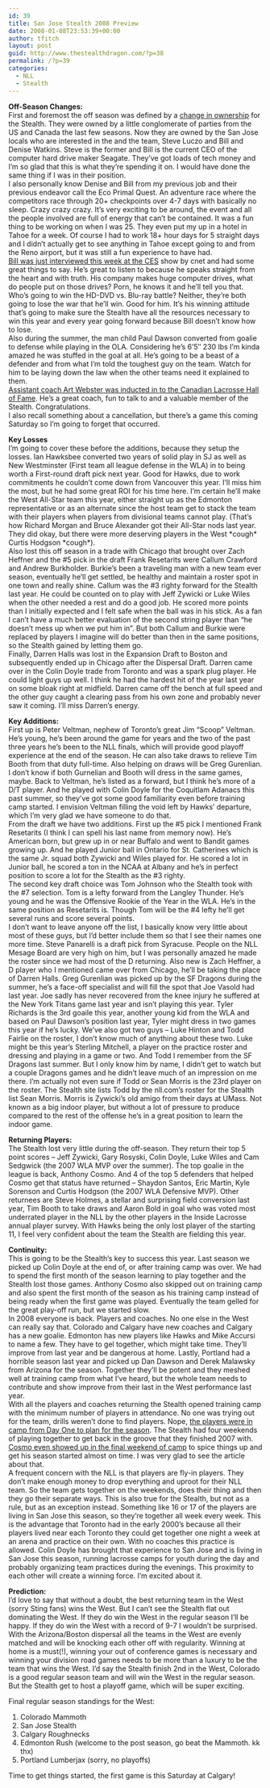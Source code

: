 ```yaml
---
id: 39
title: San Jose Stealth 2008 Preview
date: 2008-01-08T23:53:39+00:00
author: tfitch
layout: post
guid: http://www.thestealthdragon.com/?p=38
permalink: /?p=39
categories:
  - NLL
  - Stealth
---
```

**Off-Season Changes:**  
First and foremost the off season was defined by a [change in ownership](http://www.sjstealth.com/news/News.asp?story_id=499) for the Stealth. They were owned by a little conglomerate of parties from the US and Canada the last few seasons. Now they are owned by the San Jose locals who are interested in the and the team, Steve Luczo and Bill and Denise Watkins. Steve is the former and Bill is the current CEO of the computer hard drive maker Seagate. They&#8217;ve got loads of tech money and I&#8217;m so glad that this is what they&#8217;re spending it on. I would have done the same thing if I was in their position.  
I also personally know Denise and Bill from my previous job and their previous endeavor call the Eco Primal Quest. An adventure race where the competitors race through 20+ checkpoints over 4-7 days with basically no sleep. Crazy crazy crazy. It&#8217;s very exciting to be around, the event and all the people involved are full of energy that can&#8217;t be contained. It was a fun thing to be working on when I was 25. They even put my up in a hotel in Tahoe for a week. Of course I had to work 18+ hour days for 5 straight days and I didn&#8217;t actually get to see anything in Tahoe except going to and from the Reno airport, but it was still a fun experience to have had.  
[Bill was just interviewed this week at the CES](http://ces.cnet.com/8301-13855_1-9845372-67.html?part=rss&subj=news&tag=2547-1_3-0-5) show by cnet and had some great things to say. He&#8217;s great to listen to because he speaks straight from the heart and with truth. His company makes huge computer drives, what do people put on those drives? Porn, he knows it and he&#8217;ll tell you that. Who&#8217;s going to win the HD-DVD vs. Blu-ray battle? Neither, they&#8217;re both going to lose the war that he&#8217;ll win. Good for him. It&#8217;s his winning attitude that&#8217;s going to make sure the Stealth have all the resources necessary to win this year and every year going forward because Bill doesn&#8217;t know how to lose.  
Also during the summer, the man child Paul Dawson converted from goalie to defense while playing in the OLA. Considering he&#8217;s 6&#8217;5&#8243; 230 lbs I&#8217;m kinda amazed he was stuffed in the goal at all. He&#8217;s going to be a beast of a defender and from what I&#8217;m told the toughest guy on the team. Watch for him to be laying down the law when the other teams need it explained to them.  
[Assistant coach Art Webster was inducted in to the Canadian Lacrosse Hall of Fame](http://www.sjstealth.com/news/News.asp?story_id=510). He&#8217;s a great coach, fun to talk to and a valuable member of the Stealth. Congratulations.  
I also recall something about a cancellation, but there&#8217;s a game this coming Saturday so I&#8217;m going to forget that occurred.

**Key Losses**  
I&#8217;m going to cover these before the additions, because they setup the losses. Ian Hawksbee converted two years of solid play in SJ as well as New Westminster (First team all league defense in the WLA) in to being worth a First-round draft pick next year. Good for Hawks, due to work commitments he couldn&#8217;t come down from Vancouver this year. I&#8217;ll miss him the most, but he had some great ROI for his time here. I&#8217;m certain he&#8217;ll make the West All-Star team this year, either straight up as the Edmonton representative or as an alternate since the host team get to stack the team with their players when players from divisional teams cannot play. (That&#8217;s how Richard Morgan and Bruce Alexander got their All-Star nods last year. They did okay, but there were more deserving players in the West \*cough\* Curtis Hodgson \*cough\*).  
Also lost this off season in a trade with Chicago that brought over Zach Heffner and the #5 pick in the draft Frank Resetarits were Callum Crawford and Andrew Burkholder. Burkie&#8217;s been a traveling man with a new team ever season, eventually he&#8217;ll get settled, be healthy and maintain a roster spot in one town and really shine. Callum was the #3 righty forward for the Stealth last year. He could be counted on to play with Jeff Zywicki or Luke Wiles when the other needed a rest and do a good job. He scored more points than I initially expected and I felt safe when the ball was in his stick. As a fan I can&#8217;t have a much better evaluation of the second string player than &#8220;he doesn&#8217;t mess up when we put him in&#8221;. But both Callum and Burkie were replaced by players I imagine will do better than then in the same positions, so the Stealth gained by letting them go.  
Finally, Darren Halls was lost in the Expansion Draft to Boston and subsequently ended up in Chicago after the Dispersal Draft. Darren came over in the Colin Doyle trade from Toronto and was a spark plug player. He could light guys up well. I think he had the hardest hit of the year last year on some bloak right at midfield. Darren came off the bench at full speed and the other guy caught a clearing pass from his own zone and probably never saw it coming. I&#8217;ll miss Darren&#8217;s energy.

**Key Additions:**  
First up is Peter Veltman, nephew of Toronto&#8217;s great Jim &#8220;Scoop&#8221; Veltman. He&#8217;s young, he&#8217;s been around the game for years and the two of the past three years he&#8217;s been to the NLL finals, which will provide good playoff experience at the end of the season. He can also take draws to relieve Tim Booth from that duty full-time. Also helping on draws will be Greg Gurenlian. I don&#8217;t know if both Gurnelian and Booth will dress in the same games, maybe. Back to Veltman, he&#8217;s listed as a forward, but I think he&#8217;s more of a D/T player. And he played with Colin Doyle for the Coquitlam Adanacs this past summer, so they&#8217;ve got some good familiarity even before training camp started. I envision Veltman filling the void left by Hawks&#8217; departure, which I&#8217;m very glad we have someone to do that.  
From the draft we have two additions. First up the #5 pick I mentioned Frank Resetarits (I think I can spell his last name from memory now). He&#8217;s American born, but grew up in or near Buffalo and went to Bandit games growing up. And he played Junior ball in Ontario for St. Catherines which is the same Jr. squad both Zywicki and Wiles played for. He scored a lot in Junior ball, he scored a ton in the NCAA at Albany and he&#8217;s in perfect position to score a lot for the Stealth as the #3 righty.  
The second key draft choice was Tom Johnson who the Stealth took with the #7 selection. Tom is a lefty forward from the Langley Thunder. He&#8217;s young and he was the Offensive Rookie of the Year in the WLA. He&#8217;s in the same position as Resetarits is. Though Tom will be the #4 lefty he&#8217;ll get several runs and score several points.  
I don&#8217;t want to leave anyone off the list, I basically know very little about most of these guys, but I&#8217;d better include them so that I see their names one more time. Steve Panarelli is a draft pick from Syracuse. People on the NLL Mesage Board are very high on him, but I was personally amazed he made the roster since we had most of the D returning. Also new is Zach Heffner, a D player who I mentioned came over from Chicago, he&#8217;ll be taking the place of Darren Halls. Greg Gurenlian was picked up by the SF Dragons during the summer, he&#8217;s a face-off specialist and will fill the spot that Joe Vasold had last year. Joe sadly has never recovered from the knee injury he suffered at the New York Titans game last year and isn&#8217;t playing this year. Tyler Richards is the 3rd goaile this year, another young kid from the WLA and based on Paul Dawson&#8217;s position last year, Tyler might dress in two games this year if he&#8217;s lucky. We&#8217;ve also got two guys &#8211; Luke Hinton and Todd Fairlie on the roster, I don&#8217;t know much of anything about these two. Luke might be this year&#8217;s Sterling Mitchell, a player on the practice roster and dressing and playing in a game or two. And Todd I remember from the SF Dragons last summer. But I only know him by name, I didn&#8217;t get to watch but a couple Dragons games and he didn&#8217;t leave much of an impression on me there. I&#8217;m actually not even sure if Todd or Sean Morris is the 23rd player on the roster. The Stealth site lists Todd by the nll.com&#8217;s roster for the Stealth list Sean Morris. Morris is Zywicki&#8217;s old amigo from their days at UMass. Not known as a big indoor player, but without a lot of pressure to produce compared to the rest of the offense he&#8217;s in a great position to learn the indoor game.

**Returning Players:**  
The Stealth lost very little during the off-season. They return their top 5 point scores &#8211; Jeff Zywicki, Gary Rosyski, Colin Doyle, Luke Wiles and Cam Sedgwick (the 2007 WLA MVP over the summer). The top goalie in the league is back, Anthony Cosmo. And 4 of the top 5 defenders that helped Cosmo get that status have returned &#8211; Shaydon Santos, Eric Martin, Kyle Sorenson and Curtis Hodgson (the 2007 WLA Defensive MVP). Other returnees are Steve Holmes, a stellar and surprising field conversion last year, Tim Booth to take draws and Aaron Bold in goal who was voted most underrated player in the NLL by the other players in the Inside Lacrosse annual player survey. With Hawks being the only lost player of the starting 11, I feel very confident about the team the Stealth are fielding this year.

**Continuity:**  
This is going to be the Stealth&#8217;s key to success this year. Last season we picked up Colin Doyle at the end of, or after training camp was over. We had to spend the first month of the season learning to play together and the Stealth lost those games. Anthony Cosmo also skipped out on training camp and also spent the first month of the season as his training camp instead of being ready when the first game was played. Eventually the team gelled for the great play-off run, but we started slow.  
In 2008 everyone is back. Players and coaches. No one else in the West can really say that. Colorado and Calgary have new coaches and Calgary has a new goalie. Edmonton has new players like Hawks and Mike Accursi to name a few. They have to gel together, which might take time. They&#8217;ll improve from last year and be dangerous at home. Lastly, Portland had a horrible season last year and picked up Dan Dawson and Derek Malawsky from Arizona for the season. Together they&#8217;ll be potent and they meshed well at training camp from what I&#8217;ve heard, but the whole team needs to contribute and show improve from their last in the West performance last year.  
With all the players and coaches returning the Stealth opened training camp with the minimum number of players in attendance. No one was trying out for the team, drills weren&#8217;t done to find players. Nope, [the players were in camp from Day One to plan for the season](http://www.sjstealth.com/news/News.asp?story_id=520). The Stealth had four weekends of playing together to get back in the groove that they finished 2007 with. [Cosmo even showed up in the final weekend of camp](http://www.sjstealth.com/news/News.asp?story_id=524) to spice things up and get his season started almost on time. I was very glad to see the article about that.  
A frequent concern with the NLL is that players are fly-in players. They don&#8217;t make enough money to drop everything and uproot for their NLL team. So the team gets together on the weekends, does their thing and then they go their separate ways. This is also true for the Stealth, but not as a rule, but as an exception instead. Something like 16 or 17 of the players are living in San Jose this season, so they&#8217;re together all week every week. This is the advantage that Toronto had in the early 2000&#8217;s because all their players lived near each Toronto they could get together one night a week at an arena and practice on their own. With no coaches this practice is allowed. Colin Doyle has brought that experience to San Jose and is living in San Jose this season, running lacrosse camps for youth during the day and probably organizing team practices during the evenings. This proximity to each other will create a winning force. I&#8217;m excited about it.

**Prediction:**  
I&#8217;d love to say that without a doubt, the best returning team in the West (sorry Sting fans) wins the West. But I can&#8217;t see the Stealth flat out dominating the West. If they do win the West in the regular season I&#8217;ll be happy. If they do win the West with a record of 9-7 I wouldn&#8217;t be surprised. With the Arizona/Boston dispersal all the teams in the West are evenly matched and will be knocking each other off with regularity. Winning at home is a must(!), winning your out of conference games is necessary and winning your division road games needs to be more than a luxury to be the team that wins the West. I&#8217;d say the Stealth finish 2nd in the West, Colorado is a good regular season team and will win the West in the regular season. But the Stealth get to host a playoff game, which will be super exciting.

Final regular season standings for the West:  
1) Colorado Mammoth  
2) San Jose Stealth  
3) Calgary Roughnecks  
4) Edmonton Rush (welcome to the post season, go beat the Mammoth. kk thx)  
5) Portland Lumberjax (sorry, no playoffs)

Time to get things started, the first game is this Saturday at Calgary!